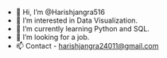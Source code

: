 - 👋 Hi, I’m @Harishjangra516
- 👀 I’m interested in Data Visualization.
- 🌱 I’m currently learning Python and SQL.
- 💞️ I’m looking for a job.
- 📫 Contact - harishjangra24011@gmail.com


